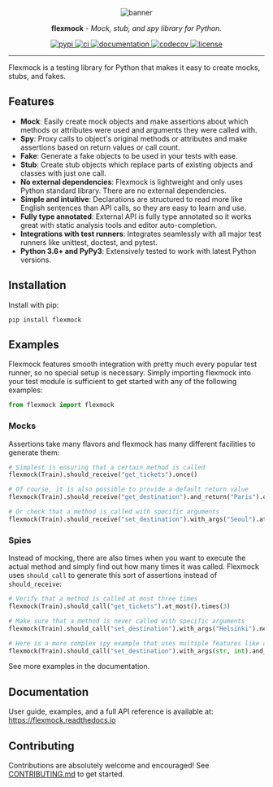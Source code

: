 <p align="center">
  <img alt="banner" src="https://user-images.githubusercontent.com/25169984/138661460-969caf9e-8e88-4609-87c4-1a0ab9624ee4.png">
</p>

<p align="center"><strong>flexmock</strong> <em>- Mock, stub, and spy library for Python.</em></p>

<p align="center">
<a href="https://pypi.org/project/flexmock/">
  <img src="https://img.shields.io/pypi/v/flexmock" alt="pypi">
</a>
<a href="https://github.com/flexmock/flexmock/actions/workflows/ci.yml">
  <img src="https://github.com/flexmock/flexmock/actions/workflows/ci.yml/badge.svg" alt="ci">
</a>
<a href="https://flexmock.readthedocs.io/">
  <img src="https://img.shields.io/readthedocs/flexmock" alt="documentation">
</a>
<a href="https://codecov.io/gh/flexmock/flexmock">
  <img src="https://codecov.io/gh/flexmock/flexmock/branch/master/graph/badge.svg?token=wRgtiGxhiL" alt="codecov">
</a>
<a href="./LICENSE">
  <img src="https://img.shields.io/pypi/l/flexmock" alt="license">
</a>
</p>

---

Flexmock is a testing library for Python that makes it easy to create mocks, stubs, and fakes.

## Features

- **Mock**: Easily create mock objects and make assertions about which methods or attributes were used and arguments they were called with.
- **Spy**: Proxy calls to object's original methods or attributes and make assertions based on return values or call count.
- **Fake**: Generate a fake objects to be used in your tests with ease.
- **Stub**: Create stub objects which replace parts of existing objects and classes with just one call.
- **No external dependencies**: Flexmock is lightweight and only uses Python standard library. There are no external dependencies.
- **Simple and intuitive**: Declarations are structured to read more like English sentences than API calls, so they are easy to learn and use.
- **Fully type annotated**: External API is fully type annotated so it works great with static analysis tools and editor auto-completion.
- **Integrations with test runners**: Integrates seamlessly with all major test runners like unittest, doctest, and pytest.
- **Python 3.6+ and PyPy3**: Extensively tested to work with latest Python versions.

## Installation

Install with pip:

```
pip install flexmock
```

## Examples

Flexmock features smooth integration with pretty much every popular test runner, so no special setup is necessary. Simply importing flexmock into your test module is sufficient to get started with any of the following examples:

```python
from flexmock import flexmock
```

### Mocks

Assertions take many flavors and flexmock has many different facilities to generate them:

```python
# Simplest is ensuring that a certain method is called
flexmock(Train).should_receive("get_tickets").once()

# Of course, it is also possible to provide a default return value
flexmock(Train).should_receive("get_destination").and_return("Paris").once()

# Or check that a method is called with specific arguments
flexmock(Train).should_receive("set_destination").with_args("Seoul").at_least().twice()
```

### Spies

Instead of mocking, there are also times when you want to execute the actual method and simply find out how many times it was called. Flexmock uses `should_call` to generate this sort of assertions instead of `should_receive`:

```python
# Verify that a method is called at most three times
flexmock(Train).should_call("get_tickets").at_most().times(3)

# Make sure that a method is never called with specific arguments
flexmock(Train).should_call("set_destination").with_args("Helsinki").never()

# Here is a more complex spy example that uses multiple features like argument type and exception matching
flexmock(Train).should_call("set_destination").with_args(str, int).and_raise(AttributeError).once()
```

See more examples in the documentation.

## Documentation

User guide, examples, and a full API reference is available at: https://flexmock.readthedocs.io

## Contributing

Contributions are absolutely welcome and encouraged! See [CONTRIBUTING.md](https://github.com/flexmock/flexmock/blob/master/CONTRIBUTING.md) to get started.
